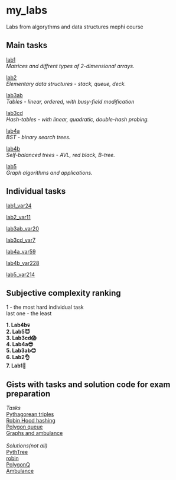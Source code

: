# my_labs
Labs from algorythms and data structures mephi course

## Main tasks
[lab1](https://github.com/kargamant/my_labs/files/11892364/lab1.1.pdf)\
_Matrices and diffrent types of 2-dimensional arrays._

[lab2](https://github.com/kargamant/my_labs/files/11892385/lab2.5.pdf)\
_Elementary data structures - stack, queue, deck._

[lab3ab](https://github.com/kargamant/my_labs/files/11892388/lab3.10.pdf)\
_Tables - linear, ordered, with busy-field modification_

[lab3cd](https://github.com/kargamant/my_labs/files/11892390/lab3cd.2.pdf)\
_Hash-tables - with linear, quadratic, double-hash probing._

[lab4a](https://github.com/kargamant/my_labs/files/11892392/lab4a.5.pdf)\
_BST - binary search trees._

[lab4b](https://github.com/kargamant/my_labs/files/11892394/lab4b1.3.pdf)\
_Self-balanced trees - AVL, red black, B-tree._

[lab5](https://github.com/kargamant/my_labs/files/11892395/lab5.6.pdf)\
_Graph algorithms and applications._

## Individual tasks

[lab1_var24](https://github.com/kargamant/my_labs/assets/54020145/9a2ee42c-1210-410f-bd7c-b54db75e56a2)

[lab2_var11](https://github.com/kargamant/my_labs/files/11892441/F02sGilOwmr2lTbMMJ3qj.pdf)

[lab3ab_var20](https://github.com/kargamant/my_labs/files/11892452/eF89JToTLqT88HL6rT6ye.1.pdf)

[lab3cd_var7](https://github.com/kargamant/my_labs/files/11892456/2KWiA4IfC6kXUYKRPFoAT.pdf)

[lab4a_var59](https://github.com/kargamant/my_labs/files/11892463/x4TppdWAT7qTFiBHE83Iz.pdf)

[lab4b_var228](https://github.com/kargamant/my_labs/files/11892466/4LbVGVhvixPStFVsFguVb.1.pdf)

[lab5_var214](https://github.com/kargamant/my_labs/files/11892469/bKHtmBtkRjd3lavhLrTpc.1.pdf)

## Subjective complexity ranking

1 - the most hard individual task\
last one - the least

**1. Lab4b💀**\
**2. Lab5😈**\
**3. Lab3cd😱**\
**4. Lab4a😎**\
**5. Lab3ab😊**\
**6. Lab2👌**\
**7. Lab1👴**

## Gists with tasks and solution code for exam preparation

_Tasks_\
[Pythagorean triples](https://github.com/kargamant/my_labs/assets/54020145/fcdea385-7a8a-46fc-ba32-26d2669ec318)\
[Robin Hood hashing](https://github.com/kargamant/my_labs/assets/54020145/4fe8c525-a496-4c03-9e8f-10646013c9fb)\
[Polygon queue](https://github.com/kargamant/my_labs/assets/54020145/21439e98-09a8-4d7a-8232-e61254215541)\
[Graphs and ambulance](https://github.com/kargamant/my_labs/assets/54020145/2d5b9689-5d19-476e-8b41-81efa767d89f)\
\
_Solutions(not all)_\
[PythTree](https://gist.github.com/kargamant/3244cf14bbd04141afcd1ed231a911c9)\
[robin](https://gist.github.com/kargamant/eccb79433230306dfe7912a160e8969a)\
[PolygonQ](https://gist.github.com/kargamant/388151f5fa8a3629e6ce8140a4d389d7)\
[Ambulance](https://gist.github.com/kargamant/d4eb85062024ded7af3827023196d2e9)
